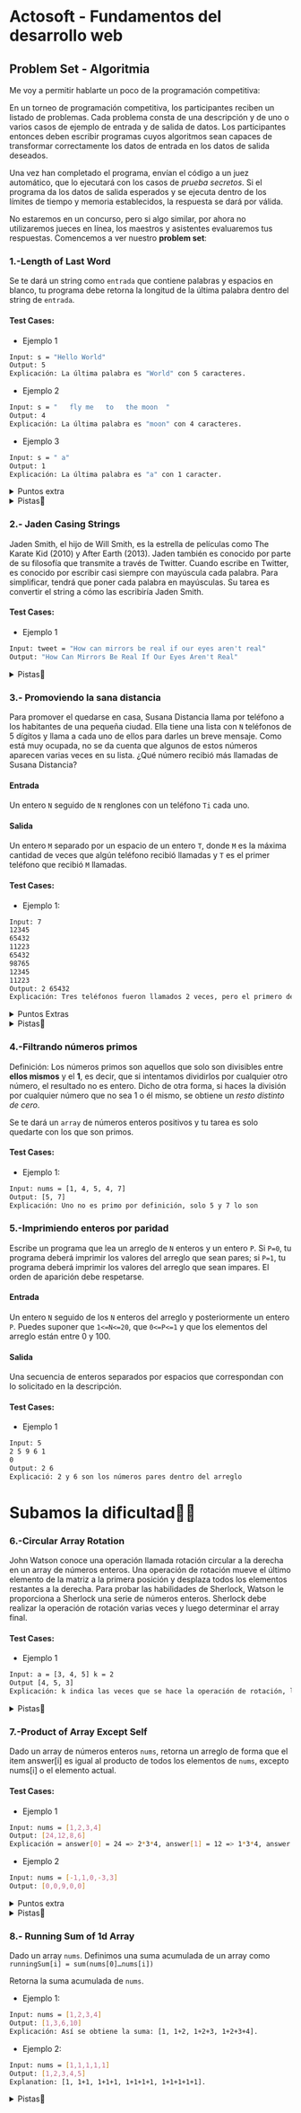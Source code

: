 # Actosoft - Fundamentos del desarrollo web
## Problem Set - Algoritmia

Me voy a permitir hablarte un poco de la programación competitiva:

En un torneo de programación competitiva, los participantes reciben un listado de problemas. Cada problema consta de una descripción y de uno o varios casos de ejemplo de entrada y de salida de datos. Los participantes entonces deben escribir programas cuyos algoritmos sean capaces de transformar correctamente los datos de entrada en los datos de salida deseados.

Una vez han completado el programa, envían el código a un juez automático, que lo ejecutará con los casos de *prueba secretos*. Si el programa da los datos de salida esperados y se ejecuta dentro de los límites de tiempo y memoria establecidos, la respuesta se dará por válida.

No estaremos en un concurso, pero si algo similar, por ahora no utilizaremos jueces en línea, los maestros y asistentes evaluaremos tus respuestas. Comencemos a ver nuestro **problem set**:

### 1.-Length of Last Word

Se te dará un string como `entrada` que contiene palabras y espacios en blanco, tu programa debe retorna la longitud de la última palabra dentro del string de `entrada`.

#### Test Cases:

* Ejemplo 1
```bash
Input: s = "Hello World"
Output: 5
Explicación: La última palabra es "World" con 5 caracteres.
```

* Ejemplo 2
```bash
Input: s = "   fly me   to   the moon  "
Output: 4
Explicación: La última palabra es "moon" con 4 caracteres.
```

* Ejemplo 3
```bash
Input: s = " a"
Output: 1
Explicación: La última palabra es "a" con 1 caracter.
```

<details>
    <summary>Puntos extra</summary>
    ¿Podrás hacerlo sin uso de un array extra?
</details>

<details>
    <summary>Pistas👀</summary>
    <details>
        <summary>Divide y vencerás</summary>
        Dividir para solo tener las palabras.
    </details>
</details>

### 2.- Jaden Casing Strings

Jaden Smith, el hijo de Will Smith, es la estrella de películas como The Karate Kid (2010) y After Earth (2013). Jaden también es conocido por parte de su filosofía que transmite a través de Twitter. Cuando escribe en Twitter, es conocido por escribir casi siempre con mayúscula cada palabra. Para simplificar, tendrá que poner cada palabra en mayúsculas. Su tarea es convertir el string a cómo las escribiría Jaden Smith.

#### Test Cases:

* Ejemplo 1
```bash
Input: tweet = "How can mirrors be real if our eyes aren't real"
Output: "How Can Mirrors Be Real If Our Eyes Aren't Real"
```

<details>
    <summary>Pistas👀</summary>
    Después de un espacio en blanco se que va una nueva palabra, y Jaden la escribe en Mayúscula la primera.
</details>

### 3.- Promoviendo la sana distancia

Para promover el quedarse en casa, Susana Distancia llama por teléfono a los habitantes de una pequeña ciudad. Ella tiene una lista con `N` teléfonos de 5 dígitos y llama a cada uno de ellos para darles un breve mensaje. Como está muy ocupada, no se da cuenta que algunos de estos números aparecen varias veces en su lista. ¿Qué número recibió más llamadas de Susana Distancia?

#### Entrada

Un entero `N` seguido de `N` renglones con un teléfono `Ti` cada uno.

#### Salida

Un entero `M` separado por un espacio de un entero `T`, donde `M` es la máxima cantidad de veces que algún teléfono recibió llamadas y `T` es el primer teléfono que recibió `M` llamadas.

#### Test Cases:

* Ejemplo 1:
```bash
Input: 7
12345
65432
11223
65432
98765
12345
11223
Output: 2 65432
Explicación: Tres teléfonos fueron llamados 2 veces, pero el primero de ellos fue el 65432.
```

<details>
    <summary>Puntos Extras</summary>
    ¿Podrás hacerlo sin aplicar la fuerza bruta(dos ciclos anidados)?
</details>

<details>
    <summary>Pistas👀</summary>
    Que tal almacenar el número y cuantas veces le han llamado
</details>


### 4.-Filtrando números primos

Definición: Los números primos son aquellos que solo son divisibles entre **ellos mismos** y el **1**, es decir, que si intentamos dividirlos por cualquier otro número, el resultado no es entero. Dicho de otra forma, si haces la división por cualquier número que no sea 1 o él mismo, se obtiene un *resto distinto de cero*.

Se te dará un `array` de números enteros positivos y tu tarea es solo quedarte con los que son primos.

#### Test Cases:

* Ejemplo 1:
```bash
Input: nums = [1, 4, 5, 4, 7]
Output: [5, 7]
Explicación: Uno no es primo por definición, solo 5 y 7 lo son
```

### 5.-Imprimiendo enteros por paridad

Escribe un programa que lea un arreglo de `N` enteros y un entero `P`. Si `P=0`, tu programa deberá imprimir los valores del arreglo que sean pares; si `P=1`, tu programa deberá imprimir los valores del arreglo que sean impares. El orden de aparición debe respetarse.

#### Entrada

Un entero `N` seguido de los `N` enteros del arreglo y posteriormente un entero `P`. Puedes suponer que `1<=N<=20`, que `0<=P<=1` y que los elementos del arreglo están entre 0 y 100.

#### Salida

Una secuencia de enteros separados por espacios que correspondan con lo solicitado en la descripción.

#### Test Cases:

* Ejemplo 1
```bash
Input: 5
2 5 9 6 1
0
Output: 2 6
Explicació: 2 y 6 son los números pares dentro del arreglo
```

# Subamos la dificultad🥵😈

### 6.-Circular Array Rotation

John Watson conoce una operación llamada rotación circular a la derecha en un array de números enteros. Una operación de rotación mueve el último elemento de la matriz a la primera posición y desplaza todos los elementos restantes a la derecha. Para probar las habilidades de Sherlock, Watson le proporciona a Sherlock una serie de números enteros. Sherlock debe realizar la operación de rotación varias veces y luego determinar el array final.

#### Test Cases:

* Ejemplo 1
```bash
Input: a = [3, 4, 5] k = 2
Output [4, 5, 3]
Explicación: k indica las veces que se hace la operación de rotación, la primera nos da [5, 3, 4], la segunda [4, 5, 3]
```

<details>
    <summary>Pistas👀</summary>
    Investigar pop y unshift o shift, no recuerdo cual era
</details>

### 7.-Product of Array Except Self

Dado un array de números enteros `nums`, retorna un arreglo de forma que el item answer[i] es igual al producto de todos los elementos de `nums`, excepto nums[i] o el elemento actual.

#### Test Cases:

* Ejemplo 1
```bash
Input: nums = [1,2,3,4]
Output: [24,12,8,6]
Explicación = answer[0] = 24 => 2*3*4, answer[1] = 12 => 1*3*4, answer[2] = 8 => 1*2*4, answer[3] = 6 => 1*2*3
```
* Ejemplo 2
```bash
Input: nums = [-1,1,0,-3,3]
Output: [0,0,9,0,0]
```

<details>
    <summary>Puntos extra</summary>
    ¿Podrás hacerlo sin fuerza bruta?
</details>

<details>
    <summary>Pistas👀</summary>
    Se me antoja una **slice** de pan o del array🤤
</details>

### 8.- Running Sum of 1d Array

Dado un array `nums`. Definimos una suma acumulada de un array como `runningSum[i] = sum(nums[0]…nums[i])`

Retorna la suma acumulada de `nums`.

* Ejemplo 1:
```bash
Input: nums = [1,2,3,4]
Output: [1,3,6,10]
Explicación: Así se obtiene la suma: [1, 1+2, 1+2+3, 1+2+3+4].
```

* Ejemplo 2:
```bash
Input: nums = [1,1,1,1,1]
Output: [1,2,3,4,5]
Explanation: [1, 1+1, 1+1+1, 1+1+1+1, 1+1+1+1+1].
```

<details>
    <summary>Pistas👀</summary>
    Se me antoja otra **slice** de pan o del array🤤
</details>